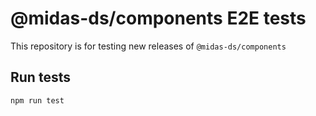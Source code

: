 # @midas-ds/components E2E tests

This repository is for testing new releases of `@midas-ds/components`

## Run tests

```bash
npm run test
```
